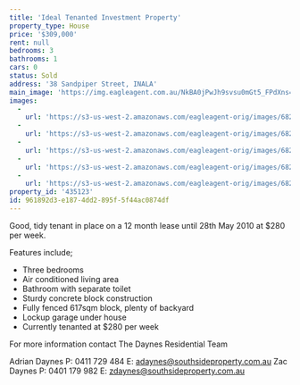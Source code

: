 ```yaml
---
title: 'Ideal Tenanted Investment Property'
property_type: House
price: '$309,000'
rent: null
bedrooms: 3
bathrooms: 1
cars: 0
status: Sold
address: '38 Sandpiper Street, INALA'
main_image: 'https://img.eagleagent.com.au/NkBA0jPwJh9svsu0mGt5_FPdXns=/1280x854/smart/https://s3-us-west-2.amazonaws.com/eagleagent-orig/images/6820721/105979692-image-M.jpg'
images:
  -
    url: 'https://s3-us-west-2.amazonaws.com/eagleagent-orig/images/6820725/105979692-image-D.jpg'
  -
    url: 'https://s3-us-west-2.amazonaws.com/eagleagent-orig/images/6820724/105979692-image-C.jpg'
  -
    url: 'https://s3-us-west-2.amazonaws.com/eagleagent-orig/images/6820723/105979692-image-B.jpg'
  -
    url: 'https://s3-us-west-2.amazonaws.com/eagleagent-orig/images/6820722/105979692-image-A.jpg'
  -
    url: 'https://s3-us-west-2.amazonaws.com/eagleagent-orig/images/6820721/105979692-image-M.jpg'
property_id: '435123'
id: 961892d3-e187-4dd2-895f-5f44ac0874df
---
```

Good, tidy tenant in place on a 12 month lease until 28th May 2010 at $280 per week.

Features include;
* Three bedrooms
* Air conditioned living area
* Bathroom with separate toilet
* Sturdy concrete block construction
* Fully fenced 617sqm block, plenty of backyard
* Lockup garage under house
* Currently tenanted at $280 per week

For more information contact The Daynes Residential Team

Adrian Daynes
P: 0411 729 484
E: adaynes@southsideproperty.com.au
Zac Daynes
P: 0401 179 982
E: zdaynes@southsideproperty.com.au